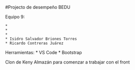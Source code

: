 #Projecto de desempeño BEDU

Equipo 9:

    *
    *
    *
    * Isidro Salvador Briones Torres
    * Ricardo Contreras Juárez

Herramientas:
    * VS Code
    * Bootstrap

Clon de Keny Almazán para comenzar a trabajar con el front

